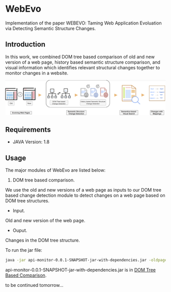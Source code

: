 # WebEvo
Implementation of the paper WEBEVO: Taming Web Application Evoluation via Detecting Semantic Structure Changes.
## Introduction
In this work, we combined DOM tree based comparison of old and new version of a web page, history based semantic structure comparison, and visual information which identifies relevant structural changes together to monitor changes in a website.

![Overview of Workflow of WebEvo](overview.png)
## Requirements
+ JAVA Version: 1.8
## Usage
The major modules of WebEvo are listed below:

1. DOM tree based comparison.

We use the old and new versions of a web page as inputs to our DOM tree based change detection module to detect changes on a web page based on DOM tree structures.

+ Input.

Old and new version of the web page.

+ Ouput.

Changes in the DOM tree structure.

To run the jar file:
```bash
java -jar api-monitor-0.0.1-SNAPSHOT-jar-with-dependencies.jar -oldpage: <oldpage> -newpage: <newpage>
```

api-monitor-0.0.1-SNAPSHOT-jar-with-dependencies.jar is in [DOM Tree Based Comparison](DOMTreeBasedComparison).

to be continued tomorrow...
